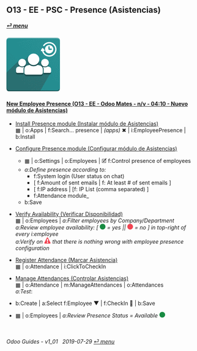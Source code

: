 ## O13 - EE - PSC - Presence (Asistencias)
#### [_&#x23CE; menu_](/o13/ee/o13-ee-guides_menu.md)  
### ![psc](/doc/img/hr_presence.png)

#### [New Employee Presence (O13 - EE - Odoo Mates - n/v - 04:10 - Nuevo módulo de Asistencias)](https://youtube.com/embed/5flykV7VCzo?autoplay=1&start=4&end=0&rel=0)<br>

- [Install Presence module (Instalar módulo de Asistencias)](https://youtube.com/embed/xS5p-zOkbhk?autoplay=1&start=3m39s&end=3m50s&rel=0)  
&#x25A6; | o:Apps | f:Search... presence | _(apps)_ &#x2716; | i:EmployeePresence | b:Install  

- [Configure Presence module (Configurar módulo de Asistencias)](https://youtube.com/embed/xS5p-zOkbhk?autoplay=1&start=3m11&end=3m31s&rel=0)  
  - &#x25A6; | o:Settings | o:Employees | &#x1F5F9; f:Control presence of employees  
  - _a:Define presence according to:_  
    - f:System login (User status on chat)  
    - [ f:Amount of sent emails | f: At least # of sent emails ]  
    - [ f:IP address | [f: IP List (comma separated) ]  
    - f:Attendance module_  
  - b:Save  

- [Verify Availability (Verificar Disponibilidad)](https://youtube.com/embed/xS5p-zOkbhk?autoplay=1&start=4s&end=31s&rel=0)  
&#x25A6; | o:Employees | _a:Filter employees by Company/Department_  
_a:Review employee availability: \[ ![presence_yes](/doc/img/presence_yes.png) = yes || ![presence_no](/doc/img/presence_no.png) = no ] in top-right of every i:employee_  
_a:Verify on ![warning](/doc/img/warning.png) that there is nothing wrong with employee presence configuration_  

- [Register Attendance (Marcar Asistencia)](https://youtube.com/embed/xS5p-zOkbhk?autoplay=1&start=32s&end=37s&rel=0)  
&#x25A6; | o:Attendance | i:ClickToCheckIn  

- [Manage Attendances (Controlar Asistencias)](https://youtube.com/embed/xS5p-zOkbhk?autoplay=1&start=37s&end=37s&rel=0)  
&#x25A6; | o:Attendance | m:ManageAttendances | o:Attendances  
_a:Test_: 
 - b:Create | a:Select f:Employee &#x25BC; | f:CheckIn &#x1F4C5; | b:Save  
 - &#x25A6; | o:Employees | _a:Review Presence Status = Available ![presence_yes](/doc/img/presence_yes.png)_  

<br>

###### Odoo Guides - v1_01 &nbsp; 2019-07-29  [_&#x23CE; menu_](/o13/ee/o13-ee-guides_menu.md)  
